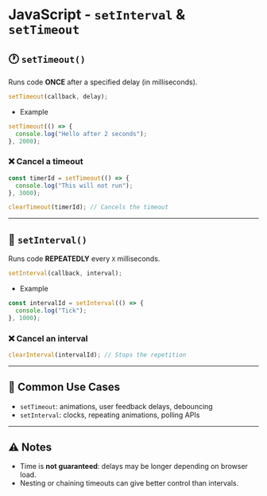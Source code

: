 # JavaScript - `setInterval` & `setTimeout`

## 🕐 `setTimeout()`

Runs code **ONCE** after a specified delay (in milliseconds).

```js
setTimeout(callback, delay);
```

- Example

```js
setTimeout(() => {
  console.log("Hello after 2 seconds");
}, 2000);
```

### ❌ Cancel a timeout

```js
const timerId = setTimeout(() => {
  console.log("This will not run");
}, 3000);

clearTimeout(timerId); // Cancels the timeout
```

---

## 🔁 `setInterval()`

Runs code **REPEATEDLY** every `X` milliseconds.

```js
setInterval(callback, interval);
```

- Example

```js
const intervalId = setInterval(() => {
  console.log("Tick");
}, 1000);
```

### ❌ Cancel an interval

```js
clearInterval(intervalId); // Stops the repetition
```

---

## 🧠 Common Use Cases

- `setTimeout`: animations, user feedback delays, debouncing
- `setInterval`: clocks, repeating animations, polling APIs

---

## ⚠️ Notes

- Time is **not guaranteed**: delays may be longer depending on browser load.
- Nesting or chaining timeouts can give better control than intervals.

